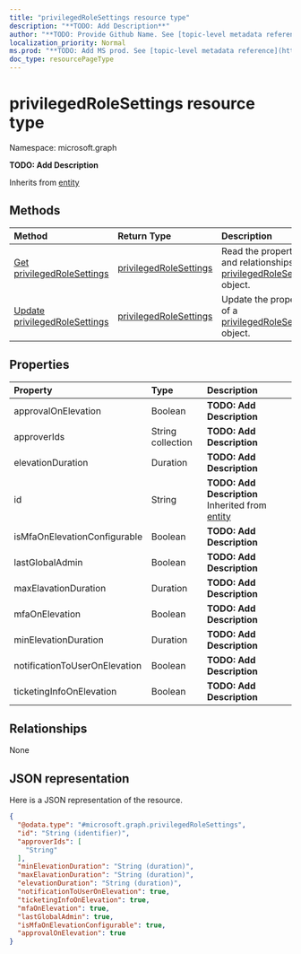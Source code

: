 ```yaml
---
title: "privilegedRoleSettings resource type"
description: "**TODO: Add Description**"
author: "**TODO: Provide Github Name. See [topic-level metadata reference](https://msgo.azurewebsites.net/add/document/guidelines/metadata.html#topic-level-metadata)**"
localization_priority: Normal
ms.prod: "**TODO: Add MS prod. See [topic-level metadata reference](https://msgo.azurewebsites.net/add/document/guidelines/metadata.html#topic-level-metadata)**"
doc_type: resourcePageType
---
```


# privilegedRoleSettings resource type


Namespace: microsoft.graph

**TODO: Add Description**


Inherits from [entity](../resources/entity.md)

## Methods
|Method|Return Type|Description|
|:---|:---|:---|
|[Get privilegedRoleSettings](../api/privilegedrolesettings-get.md)|[privilegedRoleSettings](../resources/privilegedrolesettings.md)|Read the properties and relationships of a [privilegedRoleSettings](../resources/privilegedrolesettings.md) object.|
|[Update privilegedRoleSettings](../api/privilegedrolesettings-update.md)|[privilegedRoleSettings](../resources/privilegedrolesettings.md)|Update the properties of a [privilegedRoleSettings](../resources/privilegedrolesettings.md) object.|

## Properties
|Property|Type|Description|
|:---|:---|:---|
|approvalOnElevation|Boolean|**TODO: Add Description**|
|approverIds|String collection|**TODO: Add Description**|
|elevationDuration|Duration|**TODO: Add Description**|
|id|String|**TODO: Add Description** Inherited from [entity](../resources/entity.md)|
|isMfaOnElevationConfigurable|Boolean|**TODO: Add Description**|
|lastGlobalAdmin|Boolean|**TODO: Add Description**|
|maxElavationDuration|Duration|**TODO: Add Description**|
|mfaOnElevation|Boolean|**TODO: Add Description**|
|minElevationDuration|Duration|**TODO: Add Description**|
|notificationToUserOnElevation|Boolean|**TODO: Add Description**|
|ticketingInfoOnElevation|Boolean|**TODO: Add Description**|

## Relationships
None

## JSON representation
Here is a JSON representation of the resource.
<!-- {
  "blockType": "resource",
  "keyProperty": "id",
  "@odata.type": "microsoft.graph.privilegedRoleSettings",
  "baseType": "microsoft.graph.entity",
  "openType": false
}
-->
``` json
{
  "@odata.type": "#microsoft.graph.privilegedRoleSettings",
  "id": "String (identifier)",
  "approverIds": [
    "String"
  ],
  "minElevationDuration": "String (duration)",
  "maxElavationDuration": "String (duration)",
  "elevationDuration": "String (duration)",
  "notificationToUserOnElevation": true,
  "ticketingInfoOnElevation": true,
  "mfaOnElevation": true,
  "lastGlobalAdmin": true,
  "isMfaOnElevationConfigurable": true,
  "approvalOnElevation": true
}
```

